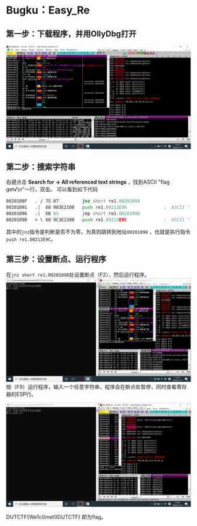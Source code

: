 # Bugku：Easy_Re

## 第一步：下载程序，并用OllyDbg打开

![屏幕截图(13)](屏幕截图(13).png)

## 第二步：搜索字符串
右键点击 **Search for -> All referenced text strings** ，找到ASCII "flag get√\n"一行，双击。
可以看到如下代码
```asm
0020108F   . / 75 07         jnz short re1.00201098
00201091   .|  68 903E2100   push re1.00213E90              ;  ASCII "flag get√\n"
00201096   .|  EB 05         jmp short re1.0020109D
00201098   > \ 68 9C3E2100   push re1.00213E9C              ;  ASCII "flag不太对呦，再试试呗，加油呦\n"
```
其中的```jnz```指令是判断是否不为零，为真则跳转到地址```00201098``` ，也就是执行指令```push re1.00213E9C```。

## 第三步：设置断点、运行程序
在```jnz short re1.00201098```处设置断点（F2），然后运行程序。
![](屏幕截图(15).png)
按（F9）运行程序，输入一个任意字符串，程序会在断点处暂停，同时查看寄存器的ESP行。

![](屏幕截图(16).png)

DUTCTF{We1c0met0DUTCTF} 即为flag。